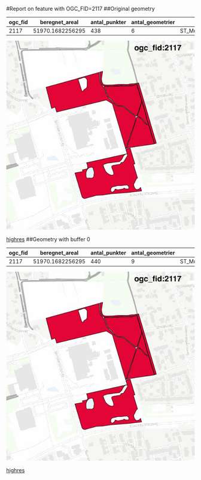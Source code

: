#Report on feature with OGC_FID=2117
##Original geometry



| ogc_fid |  beregnet_areal  | antal_punkter | antal_geometrier |      type       |
|---------|------------------|---------------|------------------|-----------------|
|    2117 | 51970.1682256295 |           438 |                6 | ST_MultiPolygon|
![geom](../images/2117_invalid.jpg)


[highres](https://raw.githubusercontent.com/Septima/herlev/master/images/2117_invalid_highres.jpg)
##Geometry with buffer 0



| ogc_fid |  beregnet_areal  | antal_punkter | antal_geometrier |      type       |
|---------|------------------|---------------|------------------|-----------------|
|    2117 | 51970.1682256295 |           440 |                9 | ST_MultiPolygon|
![geom](../images/2117_buffer0.jpg)


[highres](https://raw.githubusercontent.com/Septima/herlev/master/images/2117_buffer0_highres.jpg)
